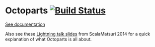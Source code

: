 # Octoparts [![Build Status](https://travis-ci.org/m3dev/octoparts.svg?branch=develop)](https://travis-ci.org/m3dev/octoparts)

[See documentation](http://m3dev.github.io/octoparts/)

Also see these [Lightning talk slides](https://docs.google.com/presentation/d/1dgbLSaEyWydGX6SaPtGeKXX-6p-0OuUvnWFpiOqgoQo/edit?usp=sharing) from ScalaMatsuri 2014 for a quick explanation of what Octoparts is all about.
